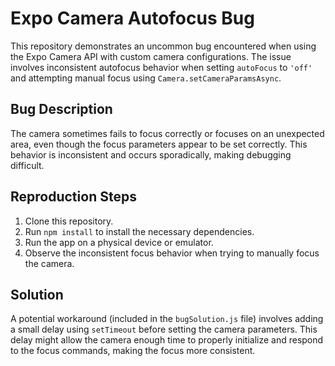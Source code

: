 # Expo Camera Autofocus Bug

This repository demonstrates an uncommon bug encountered when using the Expo Camera API with custom camera configurations. The issue involves inconsistent autofocus behavior when setting `autoFocus` to `'off'` and attempting manual focus using `Camera.setCameraParamsAsync`.

## Bug Description

The camera sometimes fails to focus correctly or focuses on an unexpected area, even though the focus parameters appear to be set correctly. This behavior is inconsistent and occurs sporadically, making debugging difficult.

## Reproduction Steps

1. Clone this repository.
2. Run `npm install` to install the necessary dependencies.
3. Run the app on a physical device or emulator.
4. Observe the inconsistent focus behavior when trying to manually focus the camera.

## Solution

A potential workaround (included in the `bugSolution.js` file) involves adding a small delay using `setTimeout` before setting the camera parameters. This delay might allow the camera enough time to properly initialize and respond to the focus commands, making the focus more consistent.